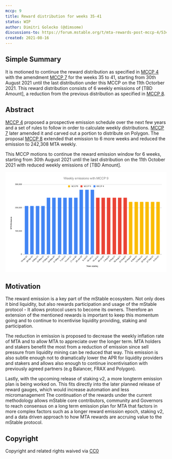 ```yaml
---
mccp: 9
title: Reward distribution for weeks 35-41
status: WIP
author: Dimitri Golecko (@dimsome)
discussions-to: https://forum.mstable.org/t/mta-rewards-post-mccp-4/534/14
created: 2021-08-16
---
```


## Simple Summary

It is motioned to continue the reward distribution as specified in [MCCP 4](./mccp-4) with the amendment [MCCP 7](./mccp-7) for the weeks 35 to 41, starting from 30th August 2021 until the last distribution under this MCCP on the 11th Octorber 2021. This reward distribution consists of 6 weekly emissions of [TBD Amount], a reduction from the previous distribution as specified in [MCCP 8](./mccp-8).

## Abstract

[MCCP 4](./mccp-4) proposed a prospective emission schedule over the next few years and a set of rules to follow in order to calculate weekly distributions. [MCCP 7](./mccp-7) later amended it and carved out a portion to distribute on Polygon. The proposal [MCCP 8](./mccp-8) extended that emission to 6 more weeks and reduced the emission to 242,308 MTA weekly.

This MCCP motions to continue the reward emission window for 6 weeks, starting from 30th August 2021 until the last distribution on the 11th October 2021 with reduced weekly emissions of [TBD Amount].

![weekly-emissions](/assets/MCCP-9/weekly-emissions.png)

## Motivation

The reward emission is a key part of the mStable ecosystem. Not only does it bind liquidity, but also rewards participation and usage of the mStable protocol - It allows protocol users to become its owners. Therefore an extension of the mentioned rewards is important to keep this momentum going and to continue to incentivise liquidity providing, staking and participation.

The reduction in emission is proposed to decrease the weekly inflation rate of MTA and to allow MTA to appreciate over the longer term. MTA holders and stakers benefit the most from a reduction of emission since sell pressure from liquidity mining can be reduced that way. This emission is also subtle enough not to dramatically lower the APR for liquidity providers and stakers and allows also enough to continue incentivisation with previously agreed partners (e.g Balancer, FRAX and Polygon).

Lastly, with the upcoming release of staking v2, a more longterm emission plan is being worked on. This fits directly into the later planned release of reward gauges, which would increase automation and less micromanagement The continuation of the rewards under the current methodology allows mStable core contributors, community and Governors to reach consensus on a long term emission plan for MTA that factors in more complex factors such as a longer reward emission epoch, staking v2, and a data driven approach to how MTA rewards are accruing value to the mStable protocol.

## Copyright

Copyright and related rights waived via [CC0](https://creativecommons.org/publicdomain/zero/1.0/)
